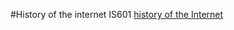 #History of the internet IS601
[history of the Internet](thewebhistoryvault.eastus.azurecontainer.io)
